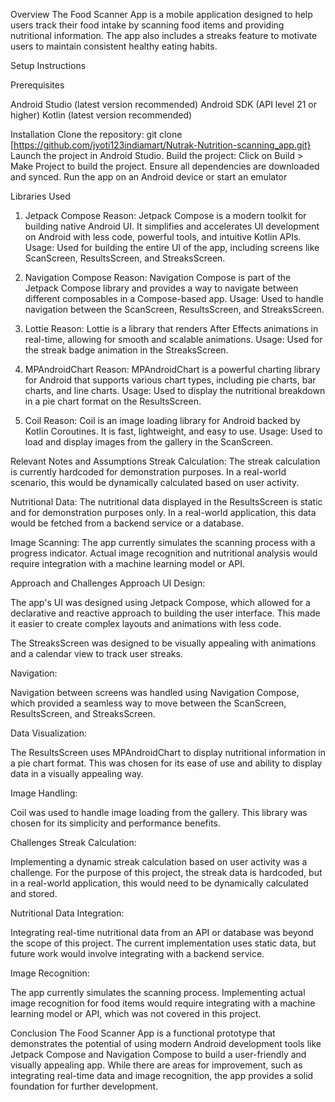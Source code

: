 Overview
The Food Scanner App is a mobile application designed to help users track their food intake by scanning food items and providing nutritional information. The app also includes a streaks feature to motivate users to maintain consistent healthy eating habits.

Setup Instructions

Prerequisites

Android Studio (latest version recommended)
Android SDK (API level 21 or higher)
Kotlin (latest version recommended)

Installation
Clone the repository: git clone [https://github.com/jyoti123indiamart/Nutrak-Nutrition-scanning_app.git}
Launch the project in Android Studio.
Build the project: Click on Build > Make Project to build the project.
Ensure all dependencies are downloaded and synced.
Run the app on an Android device or start an emulator

Libraries Used
1. Jetpack Compose
Reason: Jetpack Compose is a modern toolkit for building native Android UI. It simplifies and accelerates UI development on Android with less code, powerful tools, and intuitive Kotlin APIs.
Usage: Used for building the entire UI of the app, including screens like ScanScreen, ResultsScreen, and StreaksScreen.

2. Navigation Compose
Reason: Navigation Compose is part of the Jetpack Compose library and provides a way to navigate between different composables in a Compose-based app.
Usage: Used to handle navigation between the ScanScreen, ResultsScreen, and StreaksScreen.

3. Lottie
Reason: Lottie is a library that renders After Effects animations in real-time, allowing for smooth and scalable animations.
Usage: Used for the streak badge animation in the StreaksScreen.

4. MPAndroidChart
Reason: MPAndroidChart is a powerful charting library for Android that supports various chart types, including pie charts, bar charts, and line charts.
Usage: Used to display the nutritional breakdown in a pie chart format on the ResultsScreen.

5. Coil
Reason: Coil is an image loading library for Android backed by Kotlin Coroutines. It is fast, lightweight, and easy to use.
Usage: Used to load and display images from the gallery in the ScanScreen.

Relevant Notes and Assumptions
Streak Calculation: The streak calculation is currently hardcoded for demonstration purposes. In a real-world scenario, this would be dynamically calculated based on user activity.

Nutritional Data: The nutritional data displayed in the ResultsScreen is static and for demonstration purposes only. In a real-world application, this data would be fetched from a backend service or a database.

Image Scanning: The app currently simulates the scanning process with a progress indicator. Actual image recognition and nutritional analysis would require integration with a machine learning model or API.

Approach and Challenges
Approach
UI Design:

The app's UI was designed using Jetpack Compose, which allowed for a declarative and reactive approach to building the user interface. This made it easier to create complex layouts and animations with less code.

The StreaksScreen was designed to be visually appealing with animations and a calendar view to track user streaks.

Navigation:

Navigation between screens was handled using Navigation Compose, which provided a seamless way to move between the ScanScreen, ResultsScreen, and StreaksScreen.

Data Visualization:

The ResultsScreen uses MPAndroidChart to display nutritional information in a pie chart format. This was chosen for its ease of use and ability to display data in a visually appealing way.

Image Handling:

Coil was used to handle image loading from the gallery. This library was chosen for its simplicity and performance benefits.

Challenges
Streak Calculation:

Implementing a dynamic streak calculation based on user activity was a challenge. For the purpose of this project, the streak data is hardcoded, but in a real-world application, this would need to be dynamically calculated and stored.

Nutritional Data Integration:

Integrating real-time nutritional data from an API or database was beyond the scope of this project. The current implementation uses static data, but future work would involve integrating with a backend service.

Image Recognition:

The app currently simulates the scanning process. Implementing actual image recognition for food items would require integrating with a machine learning model or API, which was not covered in this project.

Conclusion
The Food Scanner App is a functional prototype that demonstrates the potential of using modern Android development tools like Jetpack Compose and Navigation Compose to build a user-friendly and visually appealing app. While there are areas for improvement, such as integrating real-time data and image recognition, the app provides a solid foundation for further development.

